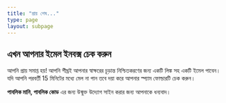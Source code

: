 ```yaml
---
title: "প্রায় শেষ..."
type: page
layout: subpage
---
```


## এখন আপনার ইমেল ইনবক্স চেক করুন

আপনি প্রায় সমাপ্ত হয়! আপনি শীঘ্রই আপনার স্বাক্ষরের চূড়ান্ত নিশ্চিতকরণের জন্য একটি লিঙ্ক সহ একটি ইমেল পাবেন। যদি আপনি পরবর্তী 15 মিনিটের মধ্যে মেল না পান তবে দয়া করে আপনার স্প্যাম ফোল্ডারটি চেক করুন।

**পাবলিক মানি, পাবলিক কোড** এর জন্য উন্মুক্ত উদ্যোগ সাইন করার জন্য আপনাকে ধন্যবাদ।